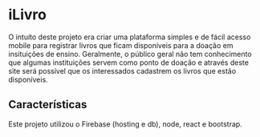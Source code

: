 # iLivro

O intuíto deste projeto era criar uma plataforma simples e de fácil acesso mobile para registrar livros que ficam disponíveis para a doação em 
insituições de ensino. Geralmente, o público geral não tem conhecimento que algumas instituições servem como ponto de doação e através deste
site será possível que os interessados cadastrem os livros que estão disponíveis.

## Características

Este projeto utilizou o Firebase (hosting e db), node, react e bootstrap.
